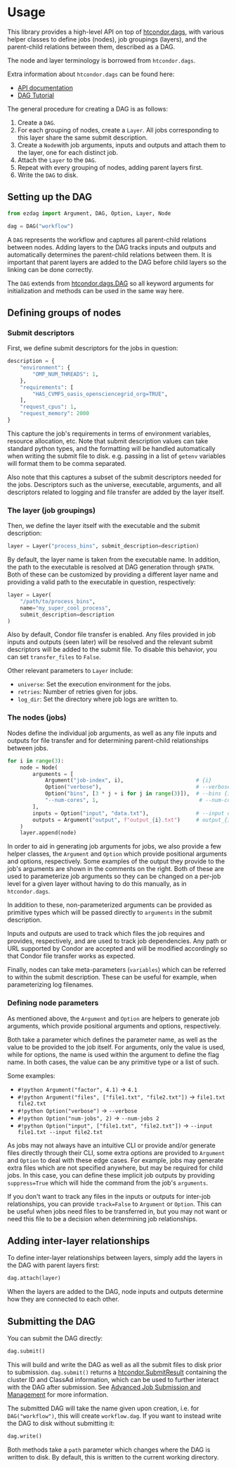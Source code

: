 # Usage

This library provides a high-level API on top of
[htcondor.dags](https://htcondor.readthedocs.io/en/latest/apis/python-bindings/api/dags.html),
with various helper classes to define jobs (nodes), job groupings (layers), and
the parent-child relations between them, described as a DAG.

The node and layer terminology is borrowed from `htcondor.dags`.

Extra information about `htcondor.dags` can be found here:

* [API documentation](https://htcondor.readthedocs.io/en/latest/apis/python-bindings/api/dags.html)
* [DAG Tutorial](https://htcondor.readthedocs.io/en/latest/apis/python-bindings/tutorials/DAG-Creation-And-Submission.html)

The general procedure for creating a DAG is as follows:

1. Create a `DAG`.
2. For each grouping of nodes, create a `Layer`. All jobs corresponding to this
   layer share the same submit description.
3. Create a `Node`with job arguments, inputs and outputs and attach them
   to the layer, one for each distinct job.
4. Attach the `Layer` to the `DAG`.
5. Repeat with every grouping of nodes, adding parent layers first.
6. Write the `DAG` to disk.

## Setting up the DAG

```python
from ezdag import Argument, DAG, Option, Layer, Node

dag = DAG("workflow")
```

A `DAG` represents the workflow and captures all parent-child relations between
nodes. Adding layers to the DAG tracks inputs and outputs and automatically
determines the parent-child relations between them. It is important that parent
layers are added to the DAG before child layers so the linking can be done
correctly.

The `DAG` extends from
[htcondor.dags.DAG](https://htcondor.readthedocs.io/en/latest/apis/python-bindings/api/dags.html#htcondor.dags.DAG)
so all keyword arguments for initialization and methods can be used in the same
way here.

## Defining groups of nodes

### Submit descriptors

First, we define submit descriptors for the jobs in question:

```python
description = {
    "environment": {
        "OMP_NUM_THREADS": 1,
    },
    "requirements": [
        "HAS_CVMFS_oasis_opensciencegrid_org=TRUE",
    ],
    "request_cpus": 1,
    "request_memory": 2000
}
```

This capture the job's requirements in terms of environment variables, resource
allocation, etc. Note that submit description values can take standard python
types, and the formatting will be handled automatically when writing the submit
file to disk. e.g. passing in a list of `getenv` variables will format them to
be comma separated.

Also note that this captures a subset of the submit descriptors needed for the
jobs. Descriptors such as the universe, executable, arguments, and all
descriptors related to logging and file transfer are added by the layer itself.

### The layer (job groupings)

Then, we define the layer itself with the executable and the submit description:

```python
layer = Layer("process_bins", submit_description=description)
```

By default, the layer name is taken from the executable name. In addition, the
path to the executable is resolved at DAG generation through `$PATH`. Both of
these can be customized by providing a different layer name and providing a valid
path to the executable in question, respectively:

```python
layer = Layer(
    "/path/to/process_bins",
    name="my_super_cool_process",
    submit_description=description
)
```

Also by default, Condor file transfer is enabled. Any files provided in job inputs
and outputs (seen later) will be resolved and the relevant submit descriptors will
be added to the submit file. To disable this behavior, you can set `transfer_files`
to `False`.

Other relevant parameters to `Layer` include:

* `universe`: Set the execution environment for the jobs.
* `retries`: Number of retries given for jobs.
* `log_dir`: Set the directory where job logs are written to.

### The nodes (jobs)

Nodes define the individual job arguments, as well as any file inputs and outputs
for file transfer and for determining parent-child relationships between jobs.

```python
for i in range(3):
    node = Node(
        arguments = [
            Argument("job-index", i),                       # {i}
            Option("verbose"),                              # --verbose
            Option("bins", [3 * j + i for j in range(3)]),  # --bins {i} --bins {3 + i} --bins {6 + i}
            "--num-cores", 1,                                # --num-cores 1
        ],
        inputs = Option("input", "data.txt"),               # --input data.txt
        outputs = Argument("output", f"output_{i}.txt")     # output_{i}.txt
    )
    layer.append(node)
```

In order to aid in generating job arguments for jobs, we also provide a few
helper classes, the `Argument` and `Option` which provide positional arguments
and options, respectively. Some examples of the output they provide to the
job's arguments are shown in the comments on the right. Both of these are used
to parameterize job arguments so they can be changed on a per-job level for a
given layer without having to do this manually, as in `htcondor.dags`.

In addition to these, non-parameterized arguments can be provided as primitive
types which will be passed directly to `arguments` in the submit description.

Inputs and outputs are used to track which files the job requires and provides,
respectively, and are used to track job dependencies. Any path or URL supported
by Condor are accepted and will be modified accordingly so that Condor file
transfer works as expected.

Finally, nodes can take meta-parameters (`variables`) which can be referred
to within the submit description. These can be useful for example, when
parameterizing log filenames.

### Defining node parameters

As mentioned above, the `Argument` and `Option` are helpers to generate job
arguments, which provide positional arguments and options, respectively.

Both take a parameter which defines the parameter name, as well as the value
to be provided to the job itself. For arguments, only the value is used, while
for options, the name is used within the argument to define the flag name.
In both cases, the value can be any primitive type or a list of such.

Some examples:

* `#!python Argument("factor", 4.1)` &rarr; `4.1`
* `#!python Argument("files", ["file1.txt", "file2.txt"])` &rarr; `file1.txt file2.txt`
* `#!python Option("verbose")` &rarr; `--verbose`
* `#!python Option("num-jobs", 2)` &rarr; `--num-jobs 2`
* `#!python Option("input", ["file1.txt", "file2.txt"])` &rarr; `--input file1.txt --input file2.txt`

As jobs may not always have an intuitive CLI or provide and/or generate files
directly through their CLI, some extra options are provided to `Argument` and
`Option` to deal with these edge cases. For example, jobs may generate extra
files which are not specified anywhere, but may be required for child jobs. In
this case, you can define these implicit job outputs by providing
`suppress=True` which will hide the command from the job's `arguments`.

If you don't want to track any files in the inputs or outputs for inter-job
relationships, you can provide `track=False` to `Argument` or `Option`. This
can be useful when jobs need files to be transferred in, but you may not want
or need this file to be a decision when determining job relationships.

## Adding inter-layer relationships

To define inter-layer relationships between layers, simply add the layers in
the DAG with parent layers first:

```python
dag.attach(layer)
```

When the layers are added to the DAG, node inputs and outputs determine how
they are connected to each other.

## Submitting the DAG

You can submit the DAG directly:

```python
dag.submit()
```

This will build and write the DAG as well as all the submit files to disk prior
to submission. `dag.submit()` returns a
[htcondor.SubmitResult](https://htcondor.readthedocs.io/en/latest/apis/python-bindings/api/htcondor.html#htcondor.SubmitResult)
containing the cluster ID and ClassAd information, which can be used to further
interact with the DAG after submission. See
[Advanced Job Submission and Management](https://htcondor.readthedocs.io/en/latest/apis/python-bindings/tutorials/Advanced-Job-Submission-And-Management.html)
for more information.

The submitted DAG will take the name given upon creation, i.e. for
`DAG("workflow")`, this will create `workflow.dag`. If you want to instead
write the DAG to disk without submitting it:

```python
dag.write()
```

Both methods take a `path` parameter which changes where the DAG is written
to disk. By default, this is written to the current working directory.
